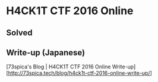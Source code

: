 # H4CK1T CTF 2016 Online
## Solved
## Write-up (Japanese)
[73spica's Blog | H4CK1T CTF 2016 Online Write-up][http://73spica.tech/blog/h4ck1t-ctf-2016-online-write-up/]

